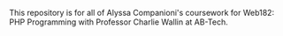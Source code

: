 This repository is for all of Alyssa Companioni's coursework for Web182: PHP Programming with Professor Charlie Wallin at AB-Tech.
